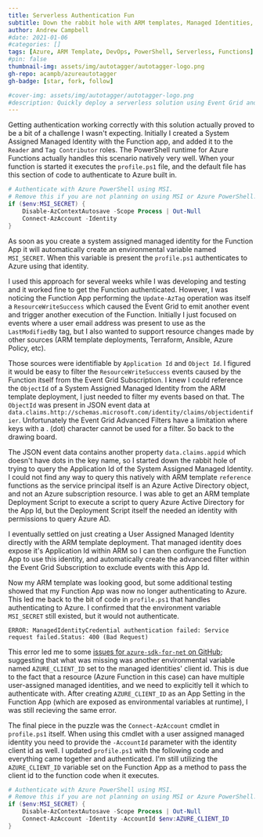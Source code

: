 ```yaml
---
title: Serverless Authentication Fun
subtitle: Down the rabbit hole with ARM templates, Managed Identities, RBAC, and Azure Functions
author: Andrew Campbell
#date: 2021-01-06
#categories: []
tags: [Azure, ARM Template, DevOps, PowerShell, Serverless, Functions]
#pin: false
thumbnail-img: assets/img/autotagger/autotagger-logo.png
gh-repo: acampb/azureautotagger
gh-badge: [star, fork, follow]

#cover-img: assets/img/autotagger/autotagger-logo.png
#description: Quickly deploy a serverless solution using Event Grid and Functions to automate tagging of Azure resources with last modified data.
---
```



Getting authentication working correctly with this solution actually proved to be a bit of a challenge I wasn't expecting. Initially I created a System Assigned Managed Identity with the Function app, and added it to the `Reader` and `Tag Contributor` roles. The PowerShell runtime for Azure Functions actually handles this scenario natively very well. When your function is started it executes the `profile.ps1` file, and the default file has this section of code to authenticate to Azure built in.

```powershell
# Authenticate with Azure PowerShell using MSI.
# Remove this if you are not planning on using MSI or Azure PowerShell.
if ($env:MSI_SECRET) {
    Disable-AzContextAutosave -Scope Process | Out-Null
    Connect-AzAccount -Identity
}
```

As soon as you create a system assigned managed identity for the Function App it will automatically create an environmental variable named `MSI_SECRET`. When this variable is present the `profile.ps1` authenticates to Azure using that identity.

I used this approach for several weeks while I was developing and testing and it worked fine to get the Function authenticated. However, I was noticing the Function App performing the `Update-AzTag` operation was itself a `ResourceWriteSuccess` which caused the Event Grid to emit another event and trigger another execution of the Function. Initially I just focused on events where a user email address was present to use as the `LastModifiedBy` tag, but I also wanted to support resource changes made by other sources (ARM template deployments, Terraform, Ansible, Azure Policy, etc).

Those sources were identifiable by `Application Id` and `Object Id`. I figured it would be easy to filter the `ResourceWriteSuccess` events caused by the Function itself from the Event Grid Subscription. I knew I could reference the `ObjectId` of a System Assigned Managed Identity from the ARM template deployment, I just needed to filter my events based on that. The `ObjectId` was present in JSON event data at `data.claims.http://schemas.microsoft.com/identity/claims/objectidentifier`. Unfortunately the Event Grid Advanced Filters have a limitation where keys with a . (dot) character cannot be used for a filter. So back to the drawing board.

The JSON event data contains another property `data.claims.appid` which doesn't have dots in the key name, so I started down the rabbit hole of trying to query the Application Id of the System Assigned Managed Identity. I could not find any way to query this natively with ARM template `reference` functions as the service principal itself is an Azure Active Directory object, and not an Azure subscription resource. I was able to get an ARM template Deployment Script to execute a script to query Azure Active Directory for the App Id, but the Deployment Script itself the needed an identity with permissions to query Azure AD.

I eventually settled on just creating a User Assigned Managed Identity directly with the ARM template deployment. That managed identity does expose it's Application Id within ARM so I can then configure the Function App to use this identity, and automatically create the advanced filter within the Event Grid Subscription to exclude events with this App Id.

Now my ARM template was looking good, but some additional testing showed that my Function App was now no longer authenticating to Azure. This led me back to the bit of code in `profile.ps1` that handles authenticating to Azure. I confirmed that the environment variable `MSI_SECRET` still existed, but it would not authenticate.

```shell
ERROR: ManagedIdentityCredential authentication failed: Service request failed.Status: 400 (Bad Request)
```

This error led me to some [issues for `azure-sdk-for-net` on GitHub](https://github.com/Azure/azure-sdk-for-net/issues/13564); suggesting that what was missing was another environmental variable named `AZURE_CLIENT_ID` set to the managed identities' client id. This is due to the fact that a resource (Azure Function in this case) can have multiple user-assigned managed identities, and we need to explicitly tell it which to authenticate with. After creating `AZURE_CLIENT_ID` as an App Setting in the Function App (which are exposed as environmental variables at runtime), I was still recieving the same error.

The final piece in the puzzle was the `Connect-AzAccount` cmdlet in `profile.ps1` itself. When using this cmdlet with a user assigned managed identity you need to provide the `-AccountId` parameter with the identity client id as well. I updated `profile.ps1` with the following code and everything came together and authenticated. I'm still utilizing the `AZURE_CLIENT_ID` variable set on the Function App as a method to pass the client id to the function code when it executes.



```powershell
# Authenticate with Azure PowerShell using MSI.
# Remove this if you are not planning on using MSI or Azure PowerShell.
if ($env:MSI_SECRET) {
    Disable-AzContextAutosave -Scope Process | Out-Null
    Connect-AzAccount -Identity -AccountId $env:AZURE_CLIENT_ID
}
```
